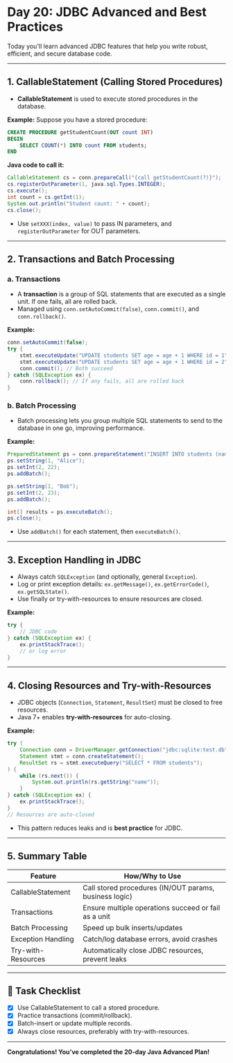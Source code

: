 # Day 20: JDBC Advanced and Best Practices

Today you'll learn advanced JDBC features that help you write robust, efficient, and secure database code.

---

## 1. CallableStatement (Calling Stored Procedures)

- **CallableStatement** is used to execute stored procedures in the database.

**Example:**
Suppose you have a stored procedure:
```sql
CREATE PROCEDURE getStudentCount(OUT count INT)
BEGIN
    SELECT COUNT(*) INTO count FROM students;
END
```

**Java code to call it:**
```java
CallableStatement cs = conn.prepareCall("{call getStudentCount(?)}");
cs.registerOutParameter(1, java.sql.Types.INTEGER);
cs.execute();
int count = cs.getInt(1);
System.out.println("Student count: " + count);
cs.close();
```
- Use `setXXX(index, value)` to pass IN parameters, and `registerOutParameter` for OUT parameters.

---

## 2. Transactions and Batch Processing

### a. Transactions

- A **transaction** is a group of SQL statements that are executed as a single unit. If one fails, all are rolled back.
- Managed using `conn.setAutoCommit(false)`, `conn.commit()`, and `conn.rollback()`.

**Example:**
```java
conn.setAutoCommit(false);
try {
    stmt.executeUpdate("UPDATE students SET age = age + 1 WHERE id = 1");
    stmt.executeUpdate("UPDATE students SET age = age + 1 WHERE id = 2");
    conn.commit(); // Both succeed
} catch (SQLException ex) {
    conn.rollback(); // If any fails, all are rolled back
}
```

### b. Batch Processing

- Batch processing lets you group multiple SQL statements to send to the database in one go, improving performance.

**Example:**
```java
PreparedStatement ps = conn.prepareStatement("INSERT INTO students (name, age) VALUES (?, ?)");
ps.setString(1, "Alice");
ps.setInt(2, 22);
ps.addBatch();

ps.setString(1, "Bob");
ps.setInt(2, 23);
ps.addBatch();

int[] results = ps.executeBatch();
ps.close();
```
- Use `addBatch()` for each statement, then `executeBatch()`.

---

## 3. Exception Handling in JDBC

- Always catch `SQLException` (and optionally, general `Exception`).
- Log or print exception details: `ex.getMessage()`, `ex.getErrorCode()`, `ex.getSQLState()`.
- Use finally or try-with-resources to ensure resources are closed.

**Example:**
```java
try {
    // JDBC code
} catch (SQLException ex) {
    ex.printStackTrace();
    // or log error
}
```

---

## 4. Closing Resources and Try-with-Resources

- JDBC objects (`Connection`, `Statement`, `ResultSet`) must be closed to free resources.
- Java 7+ enables **try-with-resources** for auto-closing.

**Example:**
```java
try (
    Connection conn = DriverManager.getConnection("jdbc:sqlite:test.db");
    Statement stmt = conn.createStatement();
    ResultSet rs = stmt.executeQuery("SELECT * FROM students");
) {
    while (rs.next()) {
        System.out.println(rs.getString("name"));
    }
} catch (SQLException ex) {
    ex.printStackTrace();
}
// Resources are auto-closed
```
- This pattern reduces leaks and is **best practice** for JDBC.

---

## 5. Summary Table

| Feature             | How/Why to Use                                               |
|---------------------|-------------------------------------------------------------|
| CallableStatement   | Call stored procedures (IN/OUT params, business logic)      |
| Transactions        | Ensure multiple operations succeed or fail as a unit        |
| Batch Processing    | Speed up bulk inserts/updates                               |
| Exception Handling  | Catch/log database errors, avoid crashes                    |
| Try-with-Resources  | Automatically close JDBC resources, prevent leaks           |

---

## 🎯 Task Checklist

- [x] Use CallableStatement to call a stored procedure.
- [x] Practice transactions (commit/rollback).
- [x] Batch-insert or update multiple records.
- [x] Always close resources, preferably with try-with-resources.

---

**Congratulations! You’ve completed the 20-day Java Advanced Plan!**